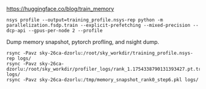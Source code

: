 


https://huggingface.co/blog/train_memory

```
nsys profile --output=training_profile.nsys-rep python -m parallelization.fsdp.train --explicit-prefetching --mixed-precision --dcp-api --gpus-per-node 2 --profile
```


Dump memory snapshot, pytorch profling, and nsight dump.

```
rsync -Pavz sky-26ca-dzorlu:/root/sky_workdir/training_profile.nsys-rep logs/
rsync -Pavz sky-26ca-dzorlu:/root/sky_workdir/profiler_logs/rank_1.1754338790131393427.pt.trace.json logs/
rsync -Pavz sky-26ca-dzorlu:/tmp/memory_snapshot_rank0_step6.pkl logs/
```



